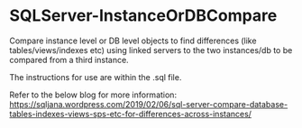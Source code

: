# SQLServer-InstanceOrDBCompare
Compare instance level or DB level objects to find differences (like tables/views/indexes etc) using linked servers to the two instances/db to be compared from a third instance.


The instructions for use are within the .sql file.

Refer to the below blog for more information:
https://sqljana.wordpress.com/2019/02/06/sql-server-compare-database-tables-indexes-views-sps-etc-for-differences-across-instances/
